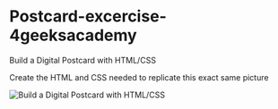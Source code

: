 # Postcard-excercise-4geeksacademy
Build a Digital Postcard with HTML/CSS

Create the HTML and CSS needed to replicate this exact same picture

![Build a Digital Postcard with HTML/CSS](https://github.com/breatheco-de/exercise-postcard/blob/main/.learn/assets/preview.png)
